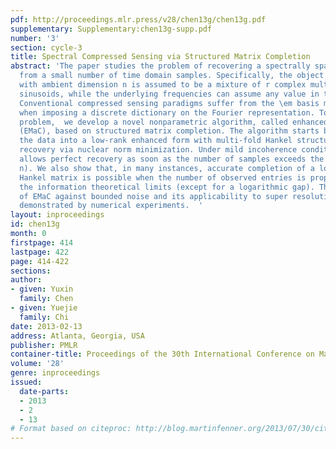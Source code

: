 ```yaml
---
pdf: http://proceedings.mlr.press/v28/chen13g/chen13g.pdf
supplementary: Supplementary:chen13g-supp.pdf
number: '3'
section: cycle-3
title: Spectral Compressed Sensing via Structured Matrix Completion
abstract: 'The paper studies the problem of recovering a spectrally sparse object
  from a small number of time domain samples. Specifically, the object of interest
  with ambient dimension n is assumed to be a mixture of r complex multi-dimensional
  sinusoids, while the underlying frequencies can assume any value in the unit disk.
  Conventional compressed sensing paradigms suffer from the \em basis mismatch issue
  when imposing a discrete dictionary on the Fourier representation. To address this
  problem,  we develop a novel nonparametric algorithm, called enhanced matrix completion
  (EMaC), based on structured matrix completion. The algorithm starts by converting
  the data into a low-rank enhanced form with multi-fold Hankel structure, then attempts
  recovery via nuclear norm minimization. Under mild incoherence conditions, EMaC
  allows perfect recovery as soon as the number of samples exceeds the order of \mathcalO(r\log^2
  n). We also show that, in many instances, accurate completion of a low-rank multi-fold
  Hankel matrix is possible when the number of observed entries is proportional to
  the information theoretical limits (except for a logarithmic gap). The robustness
  of EMaC against bounded noise and its applicability to super resolution are further
  demonstrated by numerical experiments.  '
layout: inproceedings
id: chen13g
month: 0
firstpage: 414
lastpage: 422
page: 414-422
sections: 
author:
- given: Yuxin
  family: Chen
- given: Yuejie
  family: Chi
date: 2013-02-13
address: Atlanta, Georgia, USA
publisher: PMLR
container-title: Proceedings of the 30th International Conference on Machine Learning
volume: '28'
genre: inproceedings
issued:
  date-parts:
  - 2013
  - 2
  - 13
# Format based on citeproc: http://blog.martinfenner.org/2013/07/30/citeproc-yaml-for-bibliographies/
---
```

